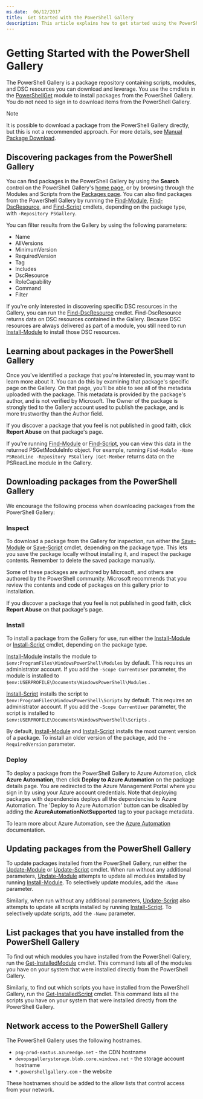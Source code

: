```yaml
---
ms.date:  06/12/2017
title:  Get Started with the PowerShell Gallery
description: This article explains how to get started using the PowerShell Gallery and the PowerShellGet cmdlets
---
```

# Getting Started with the PowerShell Gallery

The PowerShell Gallery is a package repository containing scripts, modules, and DSC resources you
can download and leverage. You use the cmdlets in the
[PowerShellGet](/powershell/module/powershellget) module to install packages from the PowerShell
Gallery. You do not need to sign in to download items from the PowerShell Gallery.

> [!NOTE]
> It is possible to download a package from the PowerShell Gallery directly, but this is not a
> recommended approach. For more details, see
> [Manual Package Download](how-to/working-with-packages/manual-download.md).

## Discovering packages from the PowerShell Gallery

You can find packages in the PowerShell Gallery by using the **Search** control on the PowerShell
Gallery's [home page](https://www.powershellgallery.com), or by browsing through the Modules and
Scripts from the [Packages page](https://www.powershellgallery.com/packages). You can also find
packages from the PowerShell Gallery by running the [Find-Module][], [Find-DscResource], and
[Find-Script][] cmdlets, depending on the package type, with `-Repository PSGallery`.

You can filter results from the Gallery by using the following parameters:

- Name
- AllVersions
- MinimumVersion
- RequiredVersion
- Tag
- Includes
- DscResource
- RoleCapability
- Command
- Filter

If you're only interested in discovering specific DSC resources in the Gallery, you can run the
[Find-DscResource][] cmdlet. Find-DscResource returns data on DSC resources contained in the
Gallery. Because DSC resources are always delivered as part of a module, you still need to run
[Install-Module][] to install those DSC resources.

## Learning about packages in the PowerShell Gallery

Once you've identified a package that you're interested in, you may want to learn more about it. You
can do this by examining that package's specific page on the Gallery. On that page, you'll be able
to see all of the metadata uploaded with the package. This metadata is provided by the package's
author, and is not verified by Microsoft. The Owner of the package is strongly tied to the Gallery
account used to publish the package, and is more trustworthy than the Author field.

If you discover a package that you feel is not published in good faith, click **Report Abuse** on
that package's page.

If you're running [Find-Module][] or [Find-Script][], you can view this data in the returned
PSGetModuleInfo object. For example, running
`Find-Module -Name PSReadLine -Repository PSGallery |Get-Member` returns data on the PSReadLine
module in the Gallery.

## Downloading packages from the PowerShell Gallery

We encourage the following process when downloading packages from the PowerShell Gallery:

### Inspect

To download a package from the Gallery for inspection, run either the [Save-Module][] or
[Save-Script][] cmdlet, depending on the package type. This lets you save the package locally
without installing it, and inspect the package contents. Remember to delete the saved package
manually.

Some of these packages are authored by Microsoft, and others are authored by the PowerShell
community. Microsoft recommends that you review the contents and code of packages on this gallery
prior to installation.

If you discover a package that you feel is not published in good faith, click **Report Abuse** on
that package's page.

### Install

To install a package from the Gallery for use, run either the [Install-Module][] or
[Install-Script][] cmdlet, depending on the package type.

[Install-Module][] installs the module to `$env:ProgramFiles\WindowsPowerShell\Modules` by default.
This requires an administrator account. If you add the `-Scope CurrentUser` parameter, the module is
installed to `$env:USERPROFILE\Documents\WindowsPowerShell\Modules` .

[Install-Script][] installs the script to `$env:ProgramFiles\WindowsPowerShell\Scripts` by default.
This requires an administrator account. If you add the `-Scope CurrentUser` parameter, the script is
installed to `$env:USERPROFILE\Documents\WindowsPowerShell\Scripts` .

By default, [Install-Module][] and [Install-Script][] installs the most current version of a
package. To install an older version of the package, add the `-RequiredVersion` parameter.

### Deploy

To deploy a package from the PowerShell Gallery to Azure Automation, click **Azure Automation**,
then click **Deploy to Azure Automation** on the package details page. You are redirected to the
Azure Management Portal where you sign in by using your Azure account credentials. Note that
deploying packages with dependencies deploys all the dependencies to Azure Automation. The 'Deploy
to Azure Automation' button can be disabled by adding the **AzureAutomationNotSupported** tag to
your package metadata.

To learn more about Azure Automation, see the [Azure Automation](/azure/automation) documentation.

## Updating packages from the PowerShell Gallery

To update packages installed from the PowerShell Gallery, run either the [Update-Module][] or
[Update-Script][] cmdlet. When run without any additional parameters, [Update-Module][] attempts to
update all modules installed by running [Install-Module][]. To selectively update modules, add the
`-Name` parameter.

Similarly, when run without any additional parameters, [Update-Script][] also attempts to update all
scripts installed by running [Install-Script][]. To selectively update scripts, add the `-Name`
parameter.

## List packages that you have installed from the PowerShell Gallery

To find out which modules you have installed from the PowerShell Gallery, run the
[Get-InstalledModule][] cmdlet. This command lists all of the modules you have on your system that
were installed directly from the PowerShell Gallery.

Similarly, to find out which scripts you have installed from the PowerShell Gallery, run the
[Get-InstalledScript][] cmdlet. This command lists all the scripts you have on your system that were
installed directly from the PowerShell Gallery.

## Network access to the PowerShell Gallery

The PowerShell Gallery uses the following hostnames.

- `psg-prod-eastus.azureedge.net` - the CDN hostname
- `devopsgallerystorage.blob.core.windows.net` - the storage account hostname
- `*.powershellgallery.com` - the website

These hostnames should be added to the allow lists that control access from your network.

[Find-DscResource]: /powershell/module/powershellget/Find-DscResource
[Find-Module]: /powershell/module/powershellget/Find-Module
[Find-Script]: /powershell/module/powershellget/Find-Script
[Get-InstalledModule]: /powershell/module/powershellget/Get-InstalledModule
[Get-InstalledScript]: /powershell/module/powershellget/Get-InstalledScript
[Install-Module]: /powershell/module/powershellget/Install-Module
[Install-Script]: /powershell/module/powershellget/Install-Script
[Publish-Module]: /powershell/module/powershellget/Publish-Module
[Publish-Script]: /powershell/module/powershellget/Publish-Script
[Register-PSRepository]: /powershell/module/powershellget/Register-Repository
[Save-Module]: /powershell/module/powershellget/Save-Module
[Save-Script]: /powershell/module/powershellget/Save-Script
[Update-Module]: /powershell/module/powershellget/Update-Module
[Update-Script]: /powershell/module/powershellget/Update-Script
